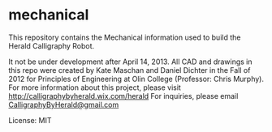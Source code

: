 mechanical
==========

This repository contains the Mechanical information used to build the Herald Calligraphy Robot. 

It not be under development after April 14, 2013. All CAD and drawings in this repo were created by Kate Maschan and Daniel Dichter in the Fall of 2012 for Principles of Engineering at Olin College (Professor: Chris Murphy). For more information about this project, please visit http://calligraphybyherald.wix.com/herald For inquiries, please email CalligraphyByHerald@gmail.com

License: MIT
